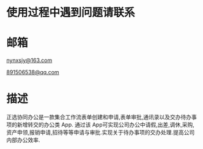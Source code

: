 

# 使用过程中遇到问题请联系
# 邮箱 
nynxsjy@163.com

891506538@qq.com

# 描述

正选协同办公是一款集合工作流表单创建和申请,表单审批,通讯录以及交办待办事项的新增转交的办公类 App. 通过该 App可实现公司办公中请假,出差,调休,采购,资产申领,报销申请,招待等等申请与审批.实现关于待办事项的交办处理.提高公司内部办公效率.
